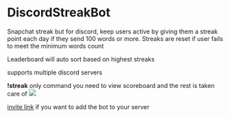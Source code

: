 # DiscordStreakBot


Snapchat streak but for discord, keep users active by giving them a streak point each day if they send 100 words or more. Streaks are reset if user fails to meet the minimum words count

Leaderboard will auto sort based on highest streaks

supports multiple discord servers


**!streak** only command you need to view scoreboard and the rest is taken care of
![](https://i.imgur.com/4AtCyRX.png)


[invite link](https://discordapp.com/oauth2/authorize?client_id=685559923450445887&permissions=2048&scope=bot) if you want to add the bot to your server
